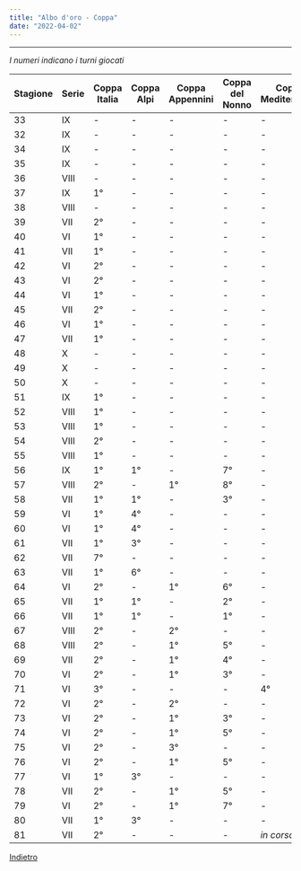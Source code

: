 ```yaml
---
title: "Albo d'oro - Coppa"
date: "2022-04-02"
---
```


---
*I numeri indicano i turni giocati*

| Stagione | Serie | Coppa Italia | Coppa Alpi | Coppa Appennini | Coppa del Nonno | Coppa Mediterraneo |
| - | - | - | - | - | - | - |
| 33 | IX | - | - | - | - | - |
| 32 | IX | - | - | - | - | - |
| 34 | IX | - | - | - | - | - |
| 35 | IX | - | - | - | - | - |
| 36 | VIII | - | - | - | - | - |
| 37 | IX | 1°  | - | - | - | - |
| 38 | VIII | - | - | - | - | - |
| 39 | VII | 2°  | - | - | - | - |
| 40 | VI | 1°  | - | - | - | - |
| 41 | VII | 1°  | - | - | - | - |
| 42 | VI | 2°  | - | - | - | - |
| 43 | VI | 2°  | - | - | - | - |
| 44 | VI | 1°  | - | - | - | - |
| 45 | VII | 2°  | - | - | - | - |
| 46 | VI | 1°  | - | - | - | - |
| 47 | VII | 1°  | - | - | - | - |
| 48 | X | - | - | - | - | - |
| 49 | X | - | - | - | - | - |
| 50 | X | - | - | - | - | - |
| 51 | IX | 1°  | - | - | - | - |
| 52 | VIII | 1°  | - | - | - | - |
| 53 | VIII | 1°  | - | - | - | - |
| 54 | VIII | 2°  | - | - | - | - |
| 55 | VIII | 1°  | - | - | - | - |
| 56 | IX | 1°  | 1°  | - | 7°  | - |
| 57 | VIII | 2°  | - | 1°  | 8°  | - |
| 58 | VII | 1°  | 1°  | - | 3°  | - |
| 59 | VI | 1°  | 4°  | - | - | - |
| 60 | VI | 1°  | 4°  | - | - | - |
| 61 | VII | 1°  | 3°  | - | - | - |
| 62 | VII | 7°  | - | - | - | - |
| 63 | VII | 1°  | 6°  | - | - | - |
| 64 | VI | 2°  | - | 1°  | 6°  | - |
| 65 | VII | 1°  | 1°  | - | 2°  | - |
| 66 | VII | 1°  | 1°  | - | 1°  | - |
| 67 | VIII | 2°  | - | 2°  | - | - |
| 68 | VIII | 2°  | - | 1°  | 5°  | - |
| 69 | VII | 2°  | - | 1°  | 4°  | - |
| 70 | VI | 2°  | - | 1°  | 3°  | - |
| 71 | VI | 3°  | - | - | - | 4°  |
| 72 | VI | 2°  | - | 2°  | - | - |
| 73 | VI | 2°  | - | 1°  | 3°  | - |
| 74 | VI | 2°  | - | 1°  | 5°  | - |
| 75 | VI | 2°  | - | 3°  | - | - |
| 76 | VI | 2°  | - | 1°  | 5°  | - |
| 77 | VI | 1°  | 3°  | - | - | - |
| 78 | VII | 2°  | - | 1°  | 5°  | - |
| 79 | VI | 2°  | - | 1°  | 7°  | - |
| 80 | VII | 1°  | 3°  | - | - | - |
| 81 | VII | 2° | - | - | - | *in corso* |

[ Indietro ](../)